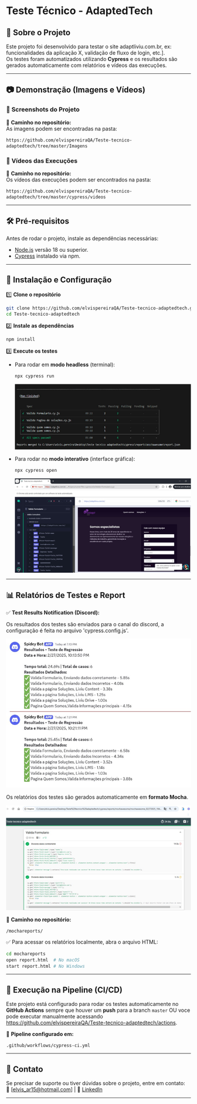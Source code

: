 # **Teste Técnico - AdaptedTech**  

## 📌 Sobre o Projeto  
Este projeto foi desenvolvido para testar o site adaptliviu.com.br, ex: funcionalidades da aplicação X, validação de fluxo de login, etc.].  
Os testes foram automatizados utilizando **Cypress** e os resultados são gerados automaticamente com relatórios e vídeos das execuções.  

---

## 📷 **Demonstração (Imagens e Vídeos)**  

### 📸 **Screenshots do Projeto**  

📂 **Caminho no repositório:**  
As imagens podem ser encontradas na pasta:  
```
https://github.com/elvispereiraQA/Teste-tecnico-adaptedtech/tree/master/Imagens
```

### 🎥 **Vídeos das Execuções**  

📂 **Caminho no repositório:**  
Os vídeos das execuções podem ser encontrados na pasta:  
```
https://github.com/elvispereiraQA/Teste-tecnico-adaptedtech/tree/master/cypress/videos
```

---

## 🛠 **Pré-requisitos**  
Antes de rodar o projeto, instale as dependências necessárias:  
- [Node.js](https://nodejs.org/) versão 18 ou superior.  
- [Cypress](https://www.cypress.io/) instalado via npm.  

---

## 🚀 **Instalação e Configuração**  

1️⃣ **Clone o repositório**  
```bash
git clone https://github.com/elvispereiraQA/Teste-tecnico-adaptedtech.git
cd Teste-tecnico-adaptedtech
```

2️⃣ **Instale as dependências**  
```bash
npm install
```

3️⃣ **Execute os testes**  
- Para rodar em **modo headless** (terminal):  
  ```bash
  npx cypress run
  ```
  ![Cypress modo headless](https://github.com/elvispereiraQA/Teste-tecnico-adaptedtech/blob/master/Imagens/Cypress%20modo%20headless.jpg?raw=true)

- Para rodar no **modo interativo** (interface gráfica):  
  ```bash
  npx cypress open
  ```
  ![Cypress com interface](https://github.com/elvispereiraQA/Teste-tecnico-adaptedtech/blob/master/Imagens/Cypress%20com%20interface.jpg?raw=true)

---

## 📊 **Relatórios de Testes e Report**  

✅  **Test Results Notification (Discord):**  

 Os resultados dos testes são enviados para o canal do discord, a configuração é feita no arquivo 'cypress.config.js'.

   ![Resultado webhook discord](https://github.com/elvispereiraQA/Teste-tecnico-adaptedtech/blob/master/Imagens/Resultado%20webhook%20discord.jpg?raw=true)


 Os  relatórios dos testes são gerados automaticamente em **formato Mocha**.  

   ![Relatorio simples Mocha](https://github.com/elvispereiraQA/Teste-tecnico-adaptedtech/blob/master/Imagens/Relatorio%20simples%20Mocha.jpg?raw=true)


📂 **Caminho no repositório:**  
```
/mochareports/
```

✅ Para acessar os relatórios localmente, abra o arquivo HTML:  
```bash
cd mochareports
open report.html  # No macOS
start report.html # No Windows
```

---

## 🔄 **Execução na Pipeline (CI/CD)**  

Este projeto está configurado para rodar os testes automaticamente no **GitHub Actions** sempre que houver um **push** para a branch `master` OU voce pode executar manualmente acessando https://github.com/elvispereiraQA/Teste-tecnico-adaptedtech/actions.  

📂 **Pipeline configurado em:**  
```
.github/workflows/cypress-ci.yml
```


---

## 📩 **Contato**  
Se precisar de suporte ou tiver dúvidas sobre o projeto, entre em contato:  
📧 [elvis_ar15@hotmail.com] | 🔗 [LinkedIn](https://linkedin.com/in/elvispereira)  

---
